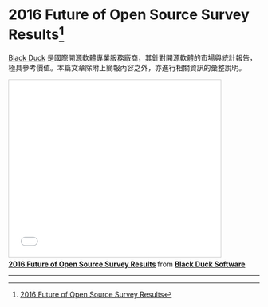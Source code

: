 # 2016 Future of Open Source Survey Results[^1]

[Black Duck](https://www.blackducksoftware.com/) 是國際開源軟體專業服務廠商，其針對開源軟體的市場與統計報告，極具參考價值。本篇文章除附上簡報內容之外，亦進行相關資訊的彙整說明。

<iframe src="//www.slideshare.net/slideshow/embed_code/key/iCdVI4Lf4UsZLd" width="425" height="355" frameborder="0" marginwidth="0" marginheight="0" scrolling="no" style="border:1px solid #CCC; border-width:1px; margin-bottom:5px; max-width: 100%;" allowfullscreen> </iframe> <div style="margin-bottom:5px"> <strong> <a href="//www.slideshare.net/blackducksoftware/2016-future-of-open-source-survey-results" title="2016 Future of Open Source Survey Results" target="_blank">2016 Future of Open Source Survey Results</a> </strong> from <strong><a href="//www.slideshare.net/blackducksoftware" target="_blank">Black Duck Software</a></strong> </div>


---



[^1]:  [2016 Future of Open Source Survey Results](https://www.slideshare.net/blackducksoftware/2016-future-of-open-source-survey-results)

